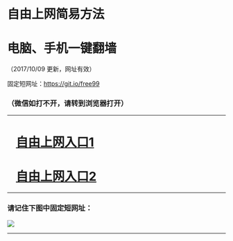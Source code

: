 ﻿# 自由上网简易方法

# 电脑、手机一键翻墙

（2017/10/09 更新，网址有效）

固定短网址：https://git.io/free99

### （微信如打不开，请转到浏览器打开）


***





# &nbsp;&nbsp; <a href="http://ft700826703.fwq-tz-1001.info/fwqtz01.html?t=100900123192 " target="_blank">自由上网入口1</a>
# &nbsp;&nbsp; <a href="http://ft2008617878.fwq-tz-1002.info/fwqtz02.html?t=100900127774 " target="_blank">自由上网入口2</a>
***

### 请记住下图中固定短网址：

<img src="https://s3-us-west-2.amazonaws.com/fwq-1001/yjfq-20170905okok.png" /> 


***

